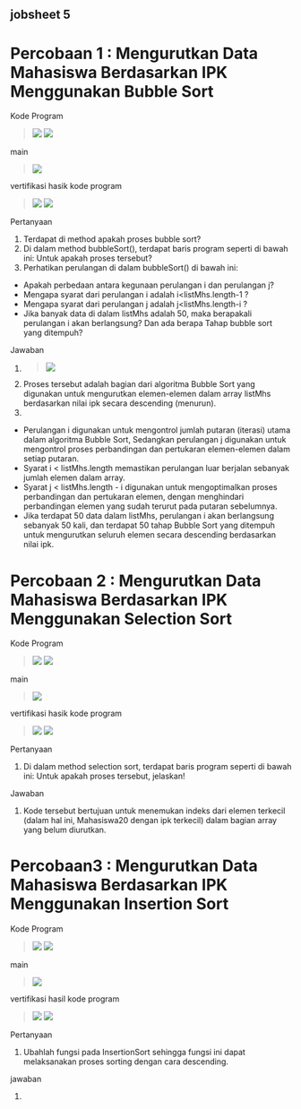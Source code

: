 ## jobsheet 5

# Percobaan 1 : Mengurutkan Data Mahasiswa Berdasarkan IPK Menggunakan Bubble Sort

Kode Program

> <img src = "image-1.png">
> <img src = "image-2.png">

main

> <img src = "image-3.png">

vertifikasi hasik kode program

> <img src = "image-4.png">
> <img src = "image-5.png">

Pertanyaan

1. Terdapat di method apakah proses bubble sort?
2. Di dalam method bubbleSort(), terdapat baris program seperti di bawah ini:
Untuk apakah proses tersebut?
3. Perhatikan perulangan di dalam bubbleSort() di bawah ini:
- Apakah perbedaan antara kegunaan perulangan i dan perulangan j?
- Mengapa syarat dari perulangan i adalah i<listMhs.length-1 ?
- Mengapa syarat dari perulangan j adalah j<listMhs.length-i ?
- Jika banyak data di dalam listMhs adalah 50, maka berapakali perulangan i akan berlangsung? Dan ada berapa Tahap bubble sort yang ditempuh?

Jawaban

1. > <img src = "image.png">
2. Proses tersebut adalah bagian dari algoritma Bubble Sort yang digunakan untuk mengurutkan elemen-elemen dalam array listMhs berdasarkan nilai ipk secara descending (menurun).
3. 
- Perulangan i digunakan untuk mengontrol jumlah putaran (iterasi) utama dalam algoritma Bubble Sort, Sedangkan perulangan j digunakan untuk mengontrol proses perbandingan dan pertukaran elemen-elemen dalam setiap putaran.
- Syarat i < listMhs.length memastikan perulangan luar berjalan sebanyak jumlah elemen dalam array.
- Syarat j < listMhs.length - i digunakan untuk mengoptimalkan proses perbandingan dan pertukaran elemen, dengan menghindari perbandingan elemen yang sudah terurut pada putaran sebelumnya. 
- Jika terdapat 50 data dalam listMhs, perulangan i akan berlangsung sebanyak 50 kali, dan terdapat 50 tahap Bubble Sort yang ditempuh untuk mengurutkan seluruh elemen secara descending berdasarkan nilai ipk.

# Percobaan 2 :  Mengurutkan Data Mahasiswa Berdasarkan IPK Menggunakan Selection Sort

Kode Program

> <img src = "image-1.png">
> <img src = "image-6.png">

main

> <img src = "image-7.png">

vertifikasi hasik kode program

> <img src = "image-4.png">
> <img src = "image-8.png">

Pertanyaan

1. Di dalam method selection sort, terdapat baris program seperti di bawah ini:
Untuk apakah proses tersebut, jelaskan!

Jawaban

1. Kode tersebut bertujuan untuk menemukan indeks dari elemen terkecil (dalam hal ini, Mahasiswa20 dengan ipk terkecil) dalam bagian array yang belum diurutkan.

# Percobaan3 : Mengurutkan Data Mahasiswa Berdasarkan IPK Menggunakan Insertion Sort

Kode Program

> <img src = "image-1.png">
> <img src = "image-9.png">

main

> <img src = "image-10.png">

vertifikasi hasil kode program

> <img src = "image-4.png">
> <img src = "image-11.png">

Pertanyaan

1. Ubahlah fungsi pada InsertionSort sehingga fungsi ini dapat melaksanakan proses sorting dengan cara descending.

jawaban

1. 